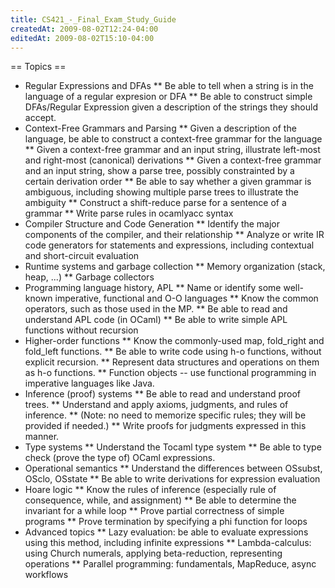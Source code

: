 ```yaml
---
title: CS421_-_Final_Exam_Study_Guide
createdAt: 2009-08-02T12:24-04:00
editedAt: 2009-08-02T15:10-04:00
---
```



== Topics ==
* Regular Expressions and DFAs
** Be able to tell when a string is in the language of a regular expresion or DFA
** Be able to construct simple DFAs/Regular Expression given a description of the strings they should accept. 
* Context-Free Grammars and Parsing
** Given a description of the language, be able to construct a context-free grammar for the language
** Given a context-free grammar and an input string, illustrate left-most and right-most (canonical) derivations
** Given a context-free grammar and an input string, show a parse tree, possibly constrainted by a certain derivation order
** Be able to say whether a given grammar is ambiguous, including showing multiple parse trees to illustrate the ambiguity
** Construct a shift-reduce parse for a sentence of a grammar
** Write parse rules in ocamlyacc syntax 
* Compiler Structure and Code Generation
** Identify the major components of the compiler, and their relationship
** Analyze or write IR code generators for statements and expressions, including contextual and short-circuit evaluation 
* Runtime systems and garbage collection
** Memory organization (stack, heap, ...)
** Garbage collectors 
* Programming language history, APL
** Name or identify some well-known imperative, functional and O-O languages
** Know the common operators, such as those used in the MP.
** Be able to read and understand APL code (in OCaml)
** Be able to write simple APL functions without recursion 
* Higher-order functions
** Know the commonly-used map, fold_right and fold_left functions.
** Be able to write code using h-o functions, without explicit recursion.
** Represent data structures and operations on them as h-o functions.
** Function objects -- use functional programming in imperative languages like Java. 
* Inference (proof) systems
** Be able to read and understand proof trees.
** Understand and apply axioms, judgments, and rules of inference.
** (Note: no need to memorize specific rules; they will be provided if needed.)
** Write proofs for judgments expressed in this manner. 
* Type systems
** Understand the Tocaml type system
** Be able to type check (prove the type of) OCaml expressions. 
* Operational semantics
** Understand the differences between OSsubst, OSclo, OSstate
** Be able to write derivations for expression evaluation 
* Hoare logic
** Know the rules of inference (especially rule of consequence, while, and assignment)
** Be able to determine the invariant for a while loop
** Prove partial correctness of simple programs
** Prove termination by specifying a phi function for loops 
* Advanced topics
** Lazy evaluation: be able to evaluate expressions using this method, including infinite expressions
** Lambda-calculus: using Church numerals, applying beta-reduction, representing operations
** Parallel programming: fundamentals, MapReduce, async workflows


